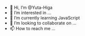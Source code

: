 - 👋 Hi, I’m @Yuta-Higa
- 👀 I’m interested in ...
- 🌱 I’m currently learning JavaScript
- 💞️ I’m looking to collaborate on ...
- 📫 How to reach me ...

<!---
Yuta-Higa/Yuta-Higa is a ✨ special ✨ repository because its `README.md` (this file) appears on your GitHub profile.
You can click the Preview link to take a look at your changes.
--->
